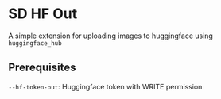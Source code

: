 # SD HF Out

A simple extension for uploading images to huggingface using `huggingface_hub`

## Prerequisites
`--hf-token-out`: Huggingface token with WRITE permission
